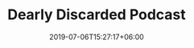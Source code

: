 ---
title: "Dearly Discarded Podcast"
date: 2019-07-06T15:27:17+06:00
draft: false
bg_image: "images/backgrounds/page-title.jpg"
description : "Dearly Discarded is a podcast dedicated to people who have been silenced. Participants are from all walks of life, but they have one thing in common: they participated in the “safe and effective” medicine that they believed would protect them during the pandemic. Now they are injured and ignored. Please listen with an open mind and heart. Hear these voices and share their stories with your friends and family."
linkurl: "https://react19.org/podcast"
type: "resource"
weight: 5
---